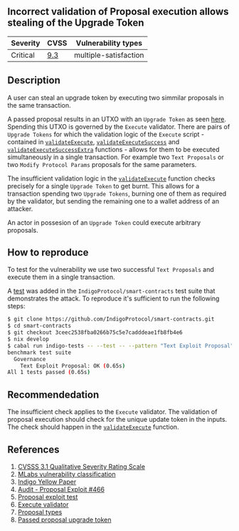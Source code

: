 ## Incorrect validation of Proposal execution allows stealing of the Upgrade Token

| Severity | CVSS  | Vulnerability types |
| -- | -- | -- |
| Critical | [9.3](https://nvd.nist.gov/vuln-metrics/cvss/v3-calculator?vector=AV:N/AC:H/PR:N/UI:N/S:C/C:N/I:H/A:N/E:F/RL:O/RC:C/CR:X/IR:H/AR:M/MAV:N/MAC:L/MPR:N/MUI:N/MS:C/MC:X/MI:H/MA:X&version=3.1) | multiple-satisfaction |

## Description

A user can steal an upgrade token by executing two simmilar proposals in the same transaction.

A passed proposal results in an UTXO with an `Upgrade Token` as seen [here](https://github.com/IndigoProtocol/smart-contracts/blob/c2748d1c03d089fcf913d31ace378a4920e909bd/src/Indigo/Contracts/Governance/Poll/OnChain.hs#L417). Spending this UTXO is governed by the `Execute` validator. There are pairs of `Upgrade Tokens` for which the validation logic of the `Execute` script - contained in [`validateExecute`](https://github.com/IndigoProtocol/smart-contracts/blob/82e69a2122bc031690d3e070057c598d0b503608/src/Indigo/Contracts/Governance/Execute/OnChain.hs#L61), [`validateExecuteSuccess`](https://github.com/IndigoProtocol/smart-contracts/blob/82e69a2122bc031690d3e070057c598d0b503608/src/Indigo/Contracts/Governance/Execute/OnChain.hs#L144) and [`validateExecuteSuccessExtra`](https://github.com/IndigoProtocol/smart-contracts/blob/82e69a2122bc031690d3e070057c598d0b503608/src/Indigo/Contracts/Governance/Execute/OnChain.hs#L213) functions - allows for them to be executed simultaneously in a single transaction.
For example two `Text Proposals` or two `Modify Protocol Params` proposals for the same parameters.

The insufficient validation logic in the [`validateExecute`](https://github.com/IndigoProtocol/smart-contracts/blob/82e69a2122bc031690d3e070057c598d0b503608/src/Indigo/Contracts/Governance/Execute/OnChain.hs#L61) function checks precisely for a single `Upgrade Token` to get burnt.
This allows for a transaction spending two `Upgrade Tokens`, burning one of them as required by the validator, but sending the remaining one to a wallet address of an attacker.

An actor in possesion of an `Upgrade Token` could execute arbitrary proposals.

## How to reproduce

To test for the vulnerability we use two successful `Text Proposals` and execute them in a single transaction.

A [test](https://github.com/IndigoProtocol/smart-contracts/blob/3ceec2538fba0266b75c5e7cadddeae1fb8fb4e6/tests/Spec/Governance/Benchmark.hs#L197) was added in the `IndigoProtocol/smart-contracts` test suite that demonstrates the attack. To reproduce it's sufficient to run the following steps:

```bash
$ git clone https://github.com/IndigoProtocol/smart-contracts.git
$ cd smart-contracts
$ git checkout 3ceec2538fba0266b75c5e7cadddeae1fb8fb4e6
$ nix develop
$ cabal run indigo-tests -- --test -- --pattern "Text Exploit Proposal"
benchmark test suite
  Governance
    Text Exploit Proposal: OK (0.65s)
All 1 tests passed (0.65s)
```

## Recommendedation

The insufficient check applies to the `Execute` validator. The validation of proposal execution should check for the unique update token in the inputs. The check should happen in the [`validateExecute`](https://github.com/IndigoProtocol/smart-contracts/blob/82e69a2122bc031690d3e070057c598d0b503608/src/Indigo/Contracts/Governance/Execute/OnChain.hs#L61) function.

## References

1. [CVSSS 3.1 Qualitative Severity Rating Scale](https://www.first.org/cvss/v3.1/specification-document)
2. [MLabs vulnerability classification](https://www.notion.so/Vulnerability-Types-ad39253c84ce443a82b835d94d765ba2)
3. [Indigo Yellow Paper](https://indigoprotocol.io/wp-content/uploads/2022/01/yellowpaper.pdf)
4. [Audit - Proposal Exploit #466](https://github.com/IndigoProtocol/smart-contracts/pull/466)
5. [Proposal exploit test](https://github.com/IndigoProtocol/smart-contracts/blob/3ceec2538fba0266b75c5e7cadddeae1fb8fb4e6/tests/Spec/Governance/Benchmark.hs#L197)
6. [Execute validator](https://github.com/IndigoProtocol/smart-contracts/blob/82e69a2122bc031690d3e070057c598d0b503608/src/Indigo/Contracts/Governance/Execute/OnChain.hs#L61)
7. [Proposal types](https://github.com/IndigoProtocol/smart-contracts/blob/c2748d1c03d089fcf913d31ace378a4920e909bd/src/Indigo/Contracts/Governance/Gov/Common.hs#L103)
8. [Passed proposal upgrade token](https://github.com/IndigoProtocol/smart-contracts/blob/c2748d1c03d089fcf913d31ace378a4920e909bd/src/Indigo/Contracts/Governance/Poll/OnChain.hs#L417)
